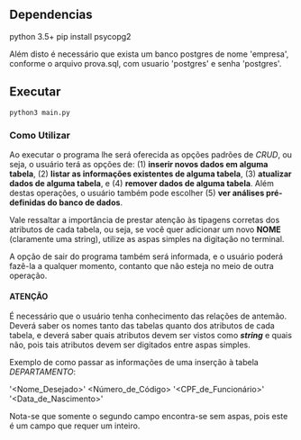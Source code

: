 ## Dependencias
python 3.5+
pip install psycopg2

Além disto é necessário que exista um banco postgres de nome 'empresa',
conforme o arquivo prova.sql, com usuario 'postgres' e senha 'postgres'.

## Executar
```
python3 main.py
```

### Como Utilizar
Ao executar o programa lhe será oferecida as opções padrões de *CRUD*, ou seja,
o usuário terá as opções de: (1) **inserir novos dados em alguma tabela**, (2)
**listar as informações existentes de alguma tabela**, (3) **atualizar dados de
alguma tabela**, e (4) **remover dados de alguma tabela**. Além destas
operações, o usuário também pode escolher (5) **ver análises pré-definidas do banco
de dados**.

Vale ressaltar a importância de prestar atenção às tipagens corretas
dos atributos de cada tabela, ou seja, se você quer adicionar um novo **NOME**
(claramente uma string), utilize as aspas simples na digitação no terminal.

A opção de sair do programa também será informada, e o usuário poderá fazê-la
a qualquer momento, contanto que não esteja no meio de outra operação.

#### ATENÇÃO

É necessário que o usuário tenha conhecimento das relações de antemão. Deverá
saber os nomes tanto das tabelas quanto dos atributos de cada tabela, e deverá
saber quais atributos devem ser vistos como ***string*** e quais não, pois
tais atributos devem ser digitados entre aspas simples.

Exemplo de como passar as informações de uma inserção à tabela *DEPARTAMENTO*:

'<Nome_Desejado>' <Número_de_Código> '<CPF_de_Funcionário>' '<Data_de_Nascimento>'

Nota-se que somente o segundo campo encontra-se sem aspas, pois este é um
campo que requer um inteiro.
